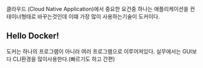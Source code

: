 클라우드 (Cloud Native Application)에서 중요한 요건중 하나는 애플리케이션을 컨테이너형태로 바꾸는것인데  이떄 가장 많이 사용하는기술이 도커이다.

## Hello Docker!
도커는 하나의 프로그램이 아니라 여러 프로그램으로 이루어져있다.
실무에서는  GUI보다 CLI환경을 많이사용한다.(빠르기도 하고  간편)
